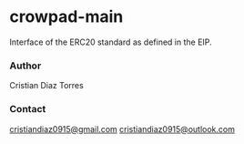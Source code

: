 # crowpad-main

Interface of the ERC20 standard as defined in the EIP.

### Author

Cristian Diaz Torres

### Contact

cristiandiaz0915@gmail.com
cristiandiaz0915@outlook.com

